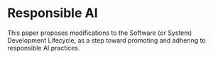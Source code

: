 # Responsible AI
This paper proposes modifications to the Software (or System) Development Lifecycle, as a step toward promoting and adhering to responsible AI practices.
